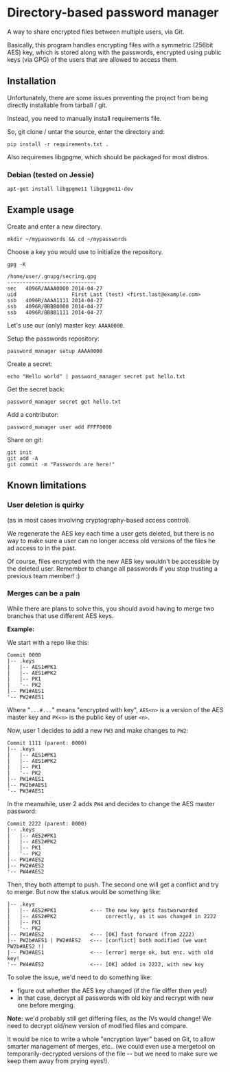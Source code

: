 # Directory-based password manager

A way to share encrypted files between multiple users, via Git.

Basically, this program handles encrypting files with a symmetric
(256bit AES) key, which is stored along with the passwords,
encrypted using public keys (via GPG) of the users that are allowed
to access them.


## Installation

Unfortunately, there are some issues preventing the project from
being directly installable from tarball / git.

Instead, you need to manually install requirements file.

So, git clone / untar the source, enter the directory and:

```
pip install -r requirements.txt .
```

Also requiremes libgpgme, which should be packaged for most distros.

### Debian (tested on Jessie)

```
apt-get install libgpgme11 libgpgme11-dev
```


## Example usage

Create and enter a new directory.

```
mkdir ~/mypasswords && cd ~/mypasswords
```

Choose a key you would use to initialize the repository.

```
gpg -K
```
```
/home/user/.gnupg/secring.gpg
-----------------------------
sec   4096R/AAAA0000 2014-04-27
uid                  First Last (test) <first.last@example.com>
ssb   4096R/AAAA1111 2014-04-27
ssb   4096R/BBBB0000 2014-04-27
ssb   4096R/BBBB1111 2014-04-27
```

Let's use our (only) master key: ``AAAA0000``.

Setup the passwords repository:

```
password_manager setup AAAA0000
```

Create a secret:

```
echo "Hello world" | password_manager secret put hello.txt
```

Get the secret back:

```
password_manager secret get hello.txt
```

Add a contributor:

```
password_manager user add FFFF0000
```

Share on git:

```
git init
git add -A
git commit -m "Passwords are here!"
```


## Known limitations

### User deletion is quirky

(as in most cases involving cryptography-based access control).

We regenerate the AES key each time a user gets deleted, but
there is no way to make sure a user can no longer access old versions
of the files he ad access to in the past.

Of course, files encrypted with the new AES key wouldn't be accessible
by the deleted user. Remember to change all passwords if you stop trusting
a previous team member! :)


### Merges can be a pain

While there are plans to solve this, you should avoid having to merge
two branches that use different AES keys.

**Example:**

We start with a repo like this:

```text
Commit 0000
|-- .keys
|   |-- AES1#PK1
|   |-- AES1#PK2
|   |-- PK1
|   '-- PK2
|-- PW1#AES1
'-- PW2#AES1
```

Where "``...#...``" means "encrypted with key", ``AES<n>`` is a version
of the AES master key and ``PK<n>`` is the public key of user ``<n>``.


Now, user 1 decides to add a new ``PW3`` and make changes to ``PW2``:

```text
Commit 1111 (parent: 0000)
|-- .keys
|   |-- AES1#PK1
|   |-- AES1#PK2
|   |-- PK1
|   '-- PK2
|-- PW1#AES1
|-- PW2b#AES1
'-- PW3#AES1
```

In the meanwhile, user 2 adds ``PW4`` and decides to change the
AES master password:

```text
Commit 2222 (parent: 0000)
|-- .keys
|   |-- AES2#PK1
|   |-- AES2#PK2
|   |-- PK1
|   '-- PK2
|-- PW1#AES2
|-- PW2#AES2
'-- PW4#AES2
```

Then, they both attempt to push. The second one will get a conflict
and try to merge. But now the status would be something like:

```text
|-- .keys
|   |-- AES2#PK1           <--- The new key gets fastworwarded
|   |-- AES2#PK2                correctly, as it was changed in 2222
|   |-- PK1
|   '-- PK2
|-- PW1#AES2               <--- [OK] fast forward (from 2222)
|-- PW2b#AES1 | PW2#AES2   <--- [conflict] both modified (we want PW2b#AES2 !)
|-- PW3#AES1               <--- [error] merge ok, but enc. with old key!
'-- PW4#AES2               <--- [OK] added in 2222, with new key
```

To solve the issue, we'd need to do something like:

- figure out whether the AES key changed (if the file differ then yes!)
- in that case, decrypt all passwords with old key and recrypt with new
  one before merging.

**Note:** we'd probably still get differing files, as the IVs would
change! We need to decrypt old/new version of modified files and compare.

It would be nice to write a whole "encryption layer" based on Git,
to allow smarter management of merges, etc.. (we could even use a mergetool
on temporarily-decrypted versions of the file -- but we need to make sure
we keep them away from prying eyes!).
